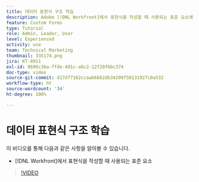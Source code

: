 ```yaml
---
title: 데이터 표현식 구조 학습
description: Adobe [!DNL Workfront]에서 표현식을 작성할 때 사용되는 표준 요소에 대해 알아봅니다.
feature: Custom Forms
type: Tutorial
role: Admin, Leader, User
level: Experienced
activity: use
team: Technical Marketing
thumbnail: 335174.png
jira: KT-8911
exl-id: 9696c36a-ffde-491c-a8c2-12f20f6bc374
doc-type: video
source-git-commit: d17df7162ccaab6b62db34209f50131927c0a532
workflow-type: ht
source-wordcount: '34'
ht-degree: 100%

---
```


# 데이터 표현식 구조 학습

이 비디오를 통해 다음과 같은 사항을 알아볼 수 있습니다.

* [!DNL Workfront]에서 표현식을 작성할 때 사용되는 표준 요소

>[!VIDEO](https://video.tv.adobe.com/v/3416228/?quality=12&learn=on&enablevpops&captions=kor)
